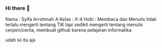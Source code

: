 ### Hi there 👋
Nama : Syifa Arrohmah A
Kelas : X-4
Hobi : Membaca dan Menulis
tidak terlalu mengerti tentang TIK tapi sedikit mengerti tentang menulis cerpen/cerita, membuat github karena pelajaran informatika 

udah sii itu aja
<!--
**kumasyifa/kumasyifa** is a ✨ _special_ ✨ repository because its `README.md` (this file) appears on your GitHub profile.

Here are some ideas to get you started:

- 🔭 I’m currently working on ...
- 🌱 I’m currently learning ...
- 👯 I’m looking to collaborate on ...
- 🤔 I’m looking for help with ...
- 💬 Ask me about ...
- 📫 How to reach me: ...
- 😄 Pronouns: ...
- ⚡ Fun fact: ...
-->
